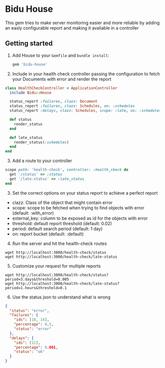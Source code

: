 Bidu House
==========

This gem tries to make server monitoring easier and more reliable by adding an easly configurable
report and making it avaliable in a controller

Getting started
---------------
1. Add House to your `Gemfile` and `bundle install`:

    ```ruby
    gem 'bidu-house'
    ```


2. Include in your health check controller passing the configuration to fetch your Documents
with error and render the report

  ```ruby
  class HealthCheckController < ApplicationController
    include Bidu::House

    status_report :failures, clazz: Document
    status_report :failures, clazz: Schedules, on: :schedules
    status_report :delays, clazz: Schedules, scope: :late, on: :schedules

    def status
      render_status
    end

    def late_status
      render_status(:schedules)
    end
  end
  ```

3. Add a route to your controller

  ```ruby
  scope path: 'health-check', controller: :health_check do
    get '/status' => :status
    get '/late-status' => :late_status
  end
  ```

3. Set the correct options on your status report to achieve a perfect report
 - clazz: Class of the object that might contain error
 - scope: scope to be fetched when trying to find objects with error (default: :with_error)
 - external_key: column to be exposed as id for the objects with error
 - threshold: default report threshold (default: 0.02)
 - period: default search period (default: 1 day)
 - on: report bucket (default: :default)

4. Run the server and hit the health-check routes

 ```
 wget http://localhost:3000/health-check/status
 wget http://localhost:3000/health-check/late-status
 ```

5. Customize your request for multiple reports
 ```
 wget http://localhost:3000/health-check/status?period=3.days&threshold=0.005
 wget http://localhost:3000/health-check/late-status?period=1.hours&threshold=0.1
 ```

 6. Use the status json to understand what is wrong
 ```json
 {
   "status": "error",
   "failures": {
     "ids": [10, 14],
     "percentage": 0.5,
     "status": "error"
   },
   "delays": {
     "ids": [12],
     "percentage": 0.001,
     "status": "ok"
   }
 }
 ```
